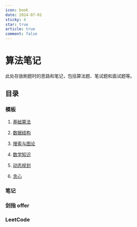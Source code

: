```yaml
---
icon: book
date: 2024-07-01
sticky: 4
star: true
article: true
comment: false
---
```


# 算法笔记

此处存放刷题时的思路和笔记，包括算法题、笔试题和面试题等。

<!-- more -->

## 目录

### 模板

1. [基础算法](https://blog.braumace.cn/ByteLighting/algorithm/template/基础算法.html)

2. [数据结构](https://blog.braumace.cn/ByteLighting/algorithm/template/数据结构.html)

3. [搜索与图论](https://blog.braumace.cn/ByteLighting/algorithm/template/搜索与图论.html)

4. [数学知识](https://blog.braumace.cn/ByteLighting/algorithm/template/数学知识.html)

5. [动态规划](https://blog.braumace.cn/ByteLighting/algorithm/template/动态规划.html)

6. [贪心](https://blog.braumace.cn/ByteLighting/algorithm/template/贪心.html)


### 笔记

### 剑指 offer

### LeetCode


